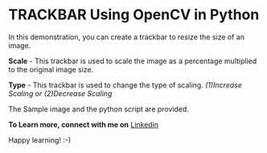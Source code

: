 # TRACKBAR Using OpenCV in Python

In this demonstration, you can create a trackbar to resize the size of an image.

**Scale** - This trackbar is used to scale the image as a percentage multiplied to the original image size.

**Type**  - This trackbar is used to change the type of scaling. *(1)Increase Scaling or (2)Decrease Scaling*

The Sample image and the python script are provided.

**To Learn more, connect with me on** [Linkedin](https://www.linkedin.com/in/logeswaran-sivakumar-466129165 "Linkedin account")

Happy learning! :-)
